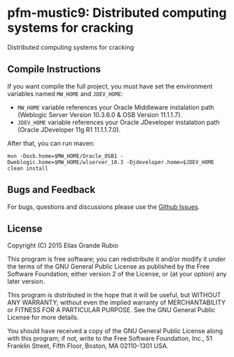 # pfm-mustic9: Distributed computing systems for cracking
Distributed computing systems for cracking


## Compile Instructions
If you want compile the full project, you must have set the environment variables named `MW_HOME` and `JDEV_HOME`:
+ `MW_HOME` variable references your Oracle Middleware instalation path (Weblogic Server Version 10.3.6.0 & OSB Version 11.1.1.7).
+ `JDEV_HOME` variable references your Oracle JDeveloper instalation path (Oracle JDeveloper 11g R1 11.1.1.7.0).

After that, you can run maven: 

`mvn -Dosb.home=$MW_HOME/Oracle_OSB1 -Dweblogic.home=$MW_HOME/wlserver_10.3 -Djdeveloper.home=$JDEV_HOME clean install`


## Bugs and Feedback
For bugs, questions and discussions please use the [Github Issues](https://github.com/eliasgranderubio/pfm-mustic9/issues).


## License
Copyright (C) 2015 Elías Grande Rubio

This program is free software; you can redistribute it and/or modify
it under the terms of the GNU General Public License as published by
the Free Software Foundation; either version 2 of the License, or
(at your option) any later version.

This program is distributed in the hope that it will be useful,
but WITHOUT ANY WARRANTY; without even the implied warranty of
MERCHANTABILITY or FITNESS FOR A PARTICULAR PURPOSE.  See the
GNU General Public License for more details.

You should have received a copy of the GNU General Public License along
with this program; if not, write to the Free Software Foundation, Inc.,
51 Franklin Street, Fifth Floor, Boston, MA 02110-1301 USA.
